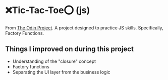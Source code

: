 # ❌Tic-Tac-Toe⭕️ (js)
From [The Odin Project](https://www.theodinproject.com/lessons/javascript-tic-tac-toe). A project designed to practice JS skills. Specifically, Factory Functions.

## Things I improved on during this project
- Understanding of the "closure" concept
- Factory functions
- Separating the UI layer from the business logic
